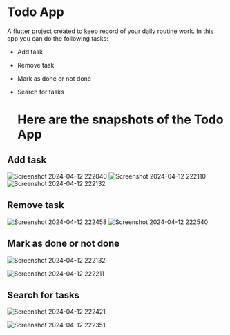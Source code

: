 # Todo App

A flutter project created to keep record of your daily routine work.
In this app you can do the following tasks:

- Add task
- Remove task
- Mark as done or not done
- Search for tasks

  <h1>Here are the snapshots of the Todo App</h1>

  

<h2>Add task</h2>

![Screenshot 2024-04-12 222040](https://github.com/WednesdaySP/Todo-App/assets/122176467/509f8706-29cb-4f4b-ac71-cfde14fc674b)
![Screenshot 2024-04-12 222110](https://github.com/WednesdaySP/Todo-App/assets/122176467/089324e9-5029-4fd9-9c23-2c5bd0215459)
![Screenshot 2024-04-12 222132](https://github.com/WednesdaySP/Todo-App/assets/122176467/13d876a7-79c8-4c52-82b8-4b1541e49bc0)

<h2>Remove task</h2>

![Screenshot 2024-04-12 222458](https://github.com/WednesdaySP/Todo-App/assets/122176467/8a1ca52c-77bf-4d10-99d8-b8dbda56e44d)
![Screenshot 2024-04-12 222540](https://github.com/WednesdaySP/Todo-App/assets/122176467/08e77188-323c-48cc-ae60-fa11bab7d5ab)

<h2>Mark as done or not done</h2>

![Screenshot 2024-04-12 222132](https://github.com/WednesdaySP/Todo-App/assets/122176467/bac96b11-f6ab-41ac-b373-9d440b407a4c)

![Screenshot 2024-04-12 222211](https://github.com/WednesdaySP/Todo-App/assets/122176467/f06125b8-520b-4e06-b004-148d3078ca7a)

<h2>Search for tasks</h2>

![Screenshot 2024-04-12 222421](https://github.com/WednesdaySP/Todo-App/assets/122176467/06856e8c-7354-4255-958d-ee22549871af)

![Screenshot 2024-04-12 222351](https://github.com/WednesdaySP/Todo-App/assets/122176467/24b7f33c-0005-4ca8-a7cc-66e8c65c59c3)
